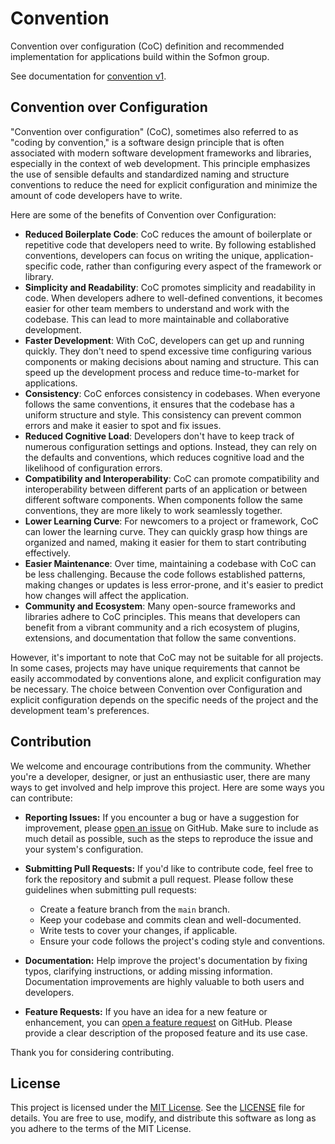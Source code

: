# Convention

Convention over configuration (CoC) definition and recommended implementation for applications build within the Sofmon group.

See documentation for [convention v1](./v1/).

## Convention over Configuration

"Convention over configuration" (CoC), sometimes also referred to as "coding by convention," is a software design principle that is often associated with modern software development frameworks and libraries, especially in the context of web development. This principle emphasizes the use of sensible defaults and standardized naming and structure conventions to reduce the need for explicit configuration and minimize the amount of code developers have to write.

Here are some of the benefits of Convention over Configuration:
- **Reduced Boilerplate Code**: CoC reduces the amount of boilerplate or repetitive code that developers need to write. By following established conventions, developers can focus on writing the unique, application-specific code, rather than configuring every aspect of the framework or library.
- **Simplicity and Readability**: CoC promotes simplicity and readability in code. When developers adhere to well-defined conventions, it becomes easier for other team members to understand and work with the codebase. This can lead to more maintainable and collaborative development.
- **Faster Development**: With CoC, developers can get up and running quickly. They don't need to spend excessive time configuring various components or making decisions about naming and structure. This can speed up the development process and reduce time-to-market for applications.
- **Consistency**: CoC enforces consistency in codebases. When everyone follows the same conventions, it ensures that the codebase has a uniform structure and style. This consistency can prevent common errors and make it easier to spot and fix issues.
- **Reduced Cognitive Load**: Developers don't have to keep track of numerous configuration settings and options. Instead, they can rely on the defaults and conventions, which reduces cognitive load and the likelihood of configuration errors.
- **Compatibility and Interoperability**: CoC can promote compatibility and interoperability between different parts of an application or between different software components. When components follow the same conventions, they are more likely to work seamlessly together.
- **Lower Learning Curve**: For newcomers to a project or framework, CoC can lower the learning curve. They can quickly grasp how things are organized and named, making it easier for them to start contributing effectively.
- **Easier Maintenance**: Over time, maintaining a codebase with CoC can be less challenging. Because the code follows established patterns, making changes or updates is less error-prone, and it's easier to predict how changes will affect the application.
- **Community and Ecosystem**: Many open-source frameworks and libraries adhere to CoC principles. This means that developers can benefit from a vibrant community and a rich ecosystem of plugins, extensions, and documentation that follow the same conventions.

However, it's important to note that CoC may not be suitable for all projects. In some cases, projects may have unique requirements that cannot be easily accommodated by conventions alone, and explicit configuration may be necessary. The choice between Convention over Configuration and explicit configuration depends on the specific needs of the project and the development team's preferences.

## Contribution

We welcome and encourage contributions from the community. Whether you're a developer, designer, or just an enthusiastic user, there are many ways to get involved and help improve this project. Here are some ways you can contribute:

- **Reporting Issues:** If you encounter a bug or have a suggestion for improvement, please [open an issue](https://github.com/sofmon/convention/issues) on GitHub. Make sure to include as much detail as possible, such as the steps to reproduce the issue and your system's configuration.

- **Submitting Pull Requests:** If you'd like to contribute code, feel free to fork the repository and submit a pull request. Please follow these guidelines when submitting pull requests:
  - Create a feature branch from the `main` branch.
  - Keep your codebase and commits clean and well-documented.
  - Write tests to cover your changes, if applicable.
  - Ensure your code follows the project's coding style and conventions.

- **Documentation:** Help improve the project's documentation by fixing typos, clarifying instructions, or adding missing information. Documentation improvements are highly valuable to both users and developers.

- **Feature Requests:** If you have an idea for a new feature or enhancement, you can [open a feature request](https://github.com/sofmon/convention/issues) on GitHub. Please provide a clear description of the proposed feature and its use case.

Thank you for considering contributing.

## License

This project is licensed under the [MIT License](LICENSE). See the [LICENSE](LICENSE) file for details. You are free to use, modify, and distribute this software as long as you adhere to the terms of the MIT License.
